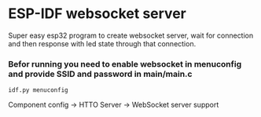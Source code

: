 # ESP-IDF websocket server
Super easy esp32 program to create websocket server, wait for connection and then response with led state through that connection.

### Befor running you need to enable websocket in menuconfig and provide SSID and password in main/main.c

```idf.py menuconfig```

Component config -> HTTO Server -> WebSocket server support